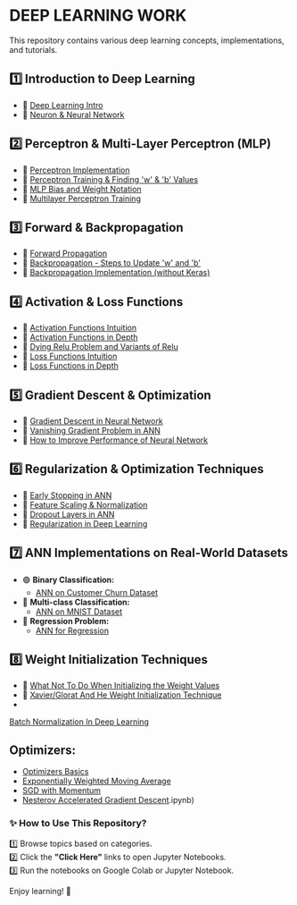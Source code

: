 # **DEEP LEARNING WORK**

This repository contains various deep learning concepts, implementations, and tutorials.

## **1️⃣ Introduction to Deep Learning**
- 🔹 [Deep Learning Intro](https://github.com/KARTIKPARATKAR/DEEP-LEARNING-WORK/blob/main/DeepLearningIntro.txt)
- 🔹 [Neuron & Neural Network](https://github.com/KARTIKPARATKAR/DEEP-LEARNING-WORK/blob/main/Neuron%26NeuralNetwork.ipynb)

## **2️⃣ Perceptron & Multi-Layer Perceptron (MLP)**
- 🔹 [Perceptron Implementation](https://github.com/KARTIKPARATKAR/DEEP-LEARNING-WORK/blob/main/PerceptronImplementation.ipynb)
- 🔹 [Perceptron Training & Finding 'w' & 'b' Values](https://github.com/KARTIKPARATKAR/DEEP-LEARNING-WORK/blob/main/PerceptronTraining%26Finding'w'%26'b'ValuesInPerceptron.ipynb)
- 🔹 [MLP Bias and Weight Notation](https://github.com/KARTIKPARATKAR/DEEP-LEARNING-WORK/blob/main/MultilayerPerceptronNotation.ipynb)
- 🔹 [Multilayer Perceptron Training](https://github.com/KARTIKPARATKAR/DEEP-LEARNING-WORK/blob/main/MultilayerPerceptron.ipynb)

## **3️⃣ Forward & Backpropagation**
- 🔹 [Forward Propagation](https://github.com/KARTIKPARATKAR/DEEP-LEARNING-WORK/blob/main/ForwardPropogation.ipynb)
- 🔹 [Backpropagation - Steps to Update 'w' and 'b'](https://github.com/KARTIKPARATKAR/DEEP-LEARNING-WORK/blob/main/Backpropogation.ipynb)
- 🔹 [Backpropagation Implementation (without Keras)](https://github.com/KARTIKPARATKAR/DEEP-LEARNING-WORK/blob/main/Backpropogation_Implementation.ipynb)

## **4️⃣ Activation & Loss Functions**
- 🔹 [Activation Functions Intuition](https://github.com/KARTIKPARATKAR/DEEP-LEARNING-WORK/blob/main/ActivationFunction.ipynb)
- 🔹  [Activation Functions in Depth](https://github.com/KARTIKPARATKAR/DEEP-LEARNING-WORK/blob/main/Activation_Functions_In_Deep_Learning.ipynb)
- 🔹  [Dying Relu Problem and Variants of Relu](https://github.com/KARTIKPARATKAR/DEEP-LEARNING-WORK/blob/main/ReLU_Problem_and_Its_Varients.ipynb)
- 🔹 [Loss Functions Intuition](https://github.com/KARTIKPARATKAR/DEEP-LEARNING-WORK/blob/main/LossFunctionIntuation.ipynb)
- 🔹 [Loss Functions in Depth](https://github.com/KARTIKPARATKAR/DEEP-LEARNING-WORK/blob/main/LossFunctonsInNeuralNetwork.ipynb)

## **5️⃣ Gradient Descent & Optimization**
- 🔹 [Gradient Descent in Neural Network](https://github.com/KARTIKPARATKAR/DEEP-LEARNING-WORK/blob/main/GradientDescentInNeuralNetwork.ipynb)
- 🔹 [Vanishing Gradient Problem in ANN](https://github.com/KARTIKPARATKAR/DEEP-LEARNING-WORK/blob/main/VanishingGradientProblemInANN.ipynb)
- 🔹 [How to Improve Performance of Neural Network](https://github.com/KARTIKPARATKAR/DEEP-LEARNING-WORK/blob/main/HowToImprovePerformanceOfANN.ipynb)

## **6️⃣ Regularization & Optimization Techniques**
- 🔹 [Early Stopping in ANN](https://github.com/KARTIKPARATKAR/DEEP-LEARNING-WORK/blob/main/Early_Stopping_In_ANN.ipynb)
- 🔹 [Feature Scaling & Normalization](https://github.com/KARTIKPARATKAR/DEEP-LEARNING-WORK/blob/main/Data_or_Feature_Scaling_Normalization_In_ANN.ipynb)
- 🔹 [Dropout Layers in ANN](https://github.com/KARTIKPARATKAR/DEEP-LEARNING-WORK/blob/main/Dropout_Layers_In_ANN.ipynb)
- 🔹 [Regularization in Deep Learning](https://github.com/KARTIKPARATKAR/DEEP-LEARNING-WORK/blob/main/Regularization_In_Deep_Learning.ipynb)

## **7️⃣ ANN Implementations on Real-World Datasets**
- 🟢 **Binary Classification:**  
  - [ANN on Customer Churn Dataset](https://github.com/KARTIKPARATKAR/DEEP-LEARNING-WORK/blob/main/CustomerChurnPredictionUsingANN.ipynb)
- 🔵 **Multi-class Classification:**  
  - [ANN on MNIST Dataset](https://github.com/KARTIKPARATKAR/DEEP-LEARNING-WORK/blob/main/MNIST_classification.ipynb)
- 🔴 **Regression Problem:**  
  - [ANN for Regression](https://github.com/KARTIKPARATKAR/DEEP-LEARNING-WORK/blob/main/ANN_For__Regression_Problem.ipynb)
 
## **8️⃣ Weight Initialization Techniques**
- 🔹 [What Not To Do When Initializing the Weight Values](https://github.com/KARTIKPARATKAR/DEEP-LEARNING-WORK/blob/main/WeightInitilizationTechnique(WhatNotToDo).ipynb)
- 🔹 [Xavier/Glorat And He Weight Initialization Technique](https://github.com/KARTIKPARATKAR/DEEP-LEARNING-WORK/blob/main/Xavier_Glorat_And_He_Weight_Initialization_.ipynb)
- 


[Batch Normalization In Deep Learning](https://github.com/KARTIKPARATKAR/DEEP-LEARNING-WORK/blob/main/BatchNormalization_.ipynb)


## **Optimizers:**
- [Optimizers Basics](https://github.com/KARTIKPARATKAR/DEEP-LEARNING-WORK/blob/main/Optimizers_.ipynb)
- [Exponentially Weighted Moving Average](https://github.com/KARTIKPARATKAR/DEEP-LEARNING-WORK/blob/main/ExponentiallyWeightedMovingAverage_.ipynb)
- [SGD with Momentum ](https://github.com/KARTIKPARATKAR/DEEP-LEARNING-WORK/blob/main/SGD_with_Momentum_(Optimizers_Part_2).ipynb)
- [Nesterov Accelerated Gradient Descent](https://github.com/KARTIKPARATKAR/DEEP-LEARNING-WORK/blob/main/NesterovAcceleratedGradient(NAG)_Optimizers_Part_3).ipynb)

### **✨ How to Use This Repository?**
1️⃣ Browse topics based on categories.  
2️⃣ Click the **"Click Here"** links to open Jupyter Notebooks.  
3️⃣ Run the notebooks on Google Colab or Jupyter Notebook.  

Enjoy learning! 🚀
